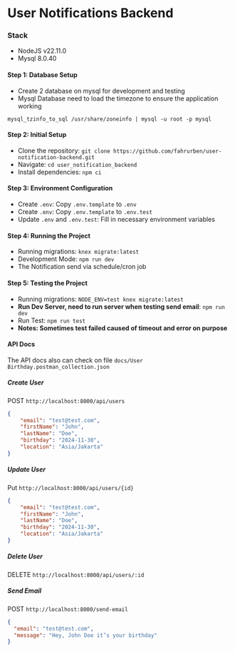 # User Notifications Backend

### Stack
* NodeJS v22.11.0
* Mysql 8.0.40


#### Step 1: Database Setup
- Create 2 database on mysql for development and testing
- Mysql Database need to load the timezone to ensure the application working
```
mysql_tzinfo_to_sql /usr/share/zoneinfo | mysql -u root -p mysql
```

#### Step 2: Initial Setup
- Clone the repository: `git clone https://github.com/fahrurben/user-notification-backend.git`
- Navigate: `cd user_notification_backend`
- Install dependencies: `npm ci`

#### Step 3: Environment Configuration
- Create `.env`: Copy `.env.template` to `.env`
- Create `.env`: Copy `.env.template` to `.env.test`
- Update `.env` and `.env.test`: Fill in necessary environment variables

#### Step 4: Running the Project
- Running migrations: `knex migrate:latest`
- Development Mode: `npm run dev`
- The Notification send via schedule/cron job

#### Step 5: Testing the Project
- Running migrations: `NODE_ENV=test knex migrate:latest`
- **Run Dev Server, need to run server when testing send email**: `npm run dev`
- Run Test: `npm run test`
- **Notes: Sometimes test failed caused of timeout and error on purpose**

#### API Docs
The API docs also can check on file `docs/User Birthday.postman_collection.json`

##### Create User
POST `http://localhost:8000/api/users`
```json
{
    "email": "test@test.com",
    "firstName": "John",
    "lastName": "Doe",
    "birthday": "2024-11-30",
    "location": "Asia/Jakarta"
}
```

##### Update User
Put `http://localhost:8000/api/users/{id}`
```json
{
    "email": "test@test.com",
    "firstName": "John",
    "lastName": "Doe",
    "birthday": "2024-11-30",
    "location": "Asia/Jakarta"
}
```

##### Delete User
DELETE `http://localhost:8000/api/users/:id`

##### Send Email
POST `http://localhost:8000/send-email`
```json
{
  "email": "test@test.com",
  "message": "Hey, John Doe it’s your birthday"
}
```
